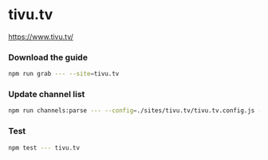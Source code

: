 # tivu.tv

https://www.tivu.tv/

### Download the guide

```sh
npm run grab --- --site=tivu.tv
```

### Update channel list

```sh
npm run channels:parse --- --config=./sites/tivu.tv/tivu.tv.config.js --output=./sites/tivu.tv/tivu.tv.channels.xml
```

### Test

```sh
npm test --- tivu.tv
```
